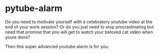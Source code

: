# pytube-alarm

Do you need to motivate yourself with a celebratory youtube video at the end of your work session? Or do you just need to stop procrastinating but need that promise that you will get to watch your beloved cat video when youre done?

Then this super advanced youtube alarm is for you.